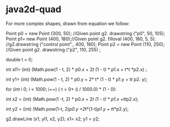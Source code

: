 # java2d-quad


For more complex shapes, drawn from equation we follow:


Point p0 = new Point (300, 50); //Given point 
g2. drawstring ("p0", 50, 105);
Point p1= new Point (400, 180);//Given point 
g2. filloval (400, 180, 5, 5); 
//g2.drawstring ("control point",. 400, 180); 
Point p2 = new Point (110, 250);
//Given point 
g2. drawstring ("p2", 110, 255) ; 

double t = 0; 

int xl1= (int) (Math.pow(1 - t, 2) * p0.x + 2*t* (1 - t) * p1.x + t*t *p2.x) ; 

int y1= (int) (Math.pow(1 - t, 2) * p0.y + 2* t* (1 - t) * p1.y + t*t* p2. y); 

for (int i 0; i < 1000; i++) {
t = 0+ (i / 1000.0) * (1 - 0): 

int x2 = (int) (Math.pow(1 -t, 2) * p0.x + 2*t *(1 - t) * p1.x +t*t*p2.x);


int y2 = (int) (Math.pow(1-t, 2)*p0.y +2*t*(1-t)*p1.y + t*t*p2.y); 

g2.drawLine (x1, yl1, x2, y2); 
x1= x2;
y1 = y2; 


